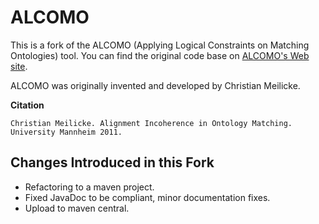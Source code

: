 # ALCOMO

This is a fork of the ALCOMO (Applying Logical Constraints on Matching Ontologies)
tool. You can find the original code base on [ALCOMO's Web site](https://web.informatik.uni-mannheim.de/alcomo/).

ALCOMO was originally invented and developed by Christian Meilicke.

**Citation**
```
Christian Meilicke. Alignment Incoherence in Ontology Matching. University Mannheim 2011.
```

## Changes Introduced in this Fork
- Refactoring to a maven project.
- Fixed JavaDoc to be compliant, minor documentation fixes.  
- Upload to maven central.




